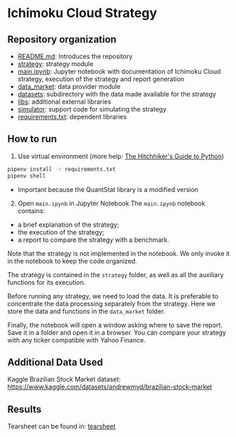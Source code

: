 # Ichimoku Cloud Strategy

## Repository organization

- [README.md](README.md): Introduces the repository
- [strategy](strategy/): strategy module
- [main.ipynb](main.ipynb): Jupyter notebook with documentation of Ichimoku Cloud strategy, execution of the strategy and report generation
- [data_market](data_market/): data provider module
- [datasets](datasets/): subdirectory with the data made available for the strategy
- [libs](libs/): additional external libraries
- [simulator](simulator/): support code for simulating the strategy
- [requirements.txt](requirements.txt): dependent libraries

## How to run

1. Use virtual environment (more help: [The Hitchhiker's Guide to Python](https://docs.python-guide.org/dev/virtualenvs/))
```bash
pipenv install -r requirements.txt
pipenv shell
```
- Important because the QuantStat library is a modified version
2. Open `main.ipynb` in Jupyter Notebook
The `main.ipynb` notebook contains:

- a brief explanation of the strategy;
- the execution of the strategy;
- a report to compare the strategy with a benchmark.

Note that the strategy is not implemented in the notebook. We only invoke it in the notebook to keep the code organized.

The strategy is contained in the `strategy` folder, as well as all the auxiliary functions for its execution.

Before running any strategy, we need to load the data. It is preferable to concentrate the data processing separately from the strategy. Here we store the data and functions in the `data_market` folder.

Finally, the notebook will open a window asking where to save the report. Save it in a folder and open it in a browser. You can compare your strategy with any ticker compatible with Yahoo Finance.

## Additional Data Used

Kaggle Brazilian Stock Market dataset: https://www.kaggle.com/datasets/andrewmvd/brazilian-stock-market

## Results

Tearsheet can be found in: [tearsheet](Tearsheet%20Ichimoku%20Strategy%20Scaled.pdf)
